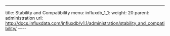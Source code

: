 ---
title: Stability and Compatibility
menu:
  influxdb_1_1:
    weight: 20
    parent: administration
    url: http://docs.influxdata.com/influxdb/v1.1/administration/stability_and_compatibility/
—--
